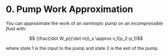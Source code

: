 # 0. Pump Work Approximation

You can approximate the work of an *isentropic* pump on an *incompressible fluid* with:

$$ (\frac{\dot W_p}{\dot m})_s \approx v_1(p_2-p_1)$$

where state $1$ is the input to the pump and state $2$ is the exit of the pump.